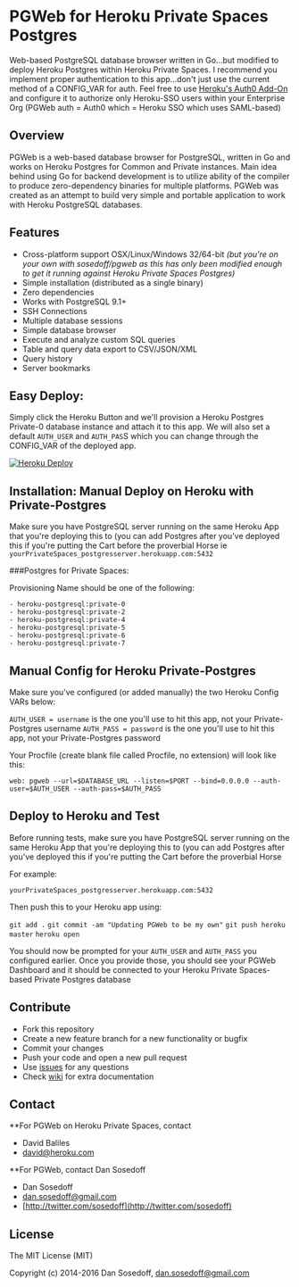 # PGWeb for Heroku Private Spaces Postgres

Web-based PostgreSQL database browser written in Go...but modified to deploy Heroku Postgres within Heroku Private Spaces. I recommend you implement proper authentication to this app...don't just use the current method of a CONFIG_VAR for auth. Feel free to use
[Heroku's Auth0 Add-On](https://elements.heroku.com/addons/auth0) and configure it to authorize only Heroku-SSO users within your Enterprise Org (PGWeb auth = Auth0 which = Heroku SSO which uses SAML-based) 

## Overview

PGWeb is a web-based database browser for PostgreSQL, written in Go and works on Heroku Postgres for Common and Private instances. Main idea behind using Go for backend development is to utilize ability of the compiler to produce zero-dependency binaries for multiple platforms. PGWeb was created as an attempt to build very simple and portable application to work with Heroku PostgreSQL databases.

## Features

- Cross-platform support OSX/Linux/Windows 32/64-bit 
*(but you're on your own with sosedoff/pgweb as this has only been modified enough to get it running against Heroku Private Spaces Postgres)*
- Simple installation (distributed as a single binary)
- Zero dependencies
- Works with PostgreSQL 9.1+
- SSH Connections
- Multiple database sessions
- Simple database browser
- Execute and analyze custom SQL queries
- Table and query data export to CSV/JSON/XML
- Query history
- Server bookmarks

## Easy Deploy: 

Simply click the Heroku Button and we'll provision a Heroku Postgres Private-0 database instance and attach it to this app. We will also set a default `AUTH_USER` and `AUTH_PAS`S which you can change through the CONFIG_VAR of the deployed app. 

[![Heroku Deploy](https://www.herokucdn.com/deploy/button.png)](https://heroku.com/deploy?template=https://github.com/herokumx/pgweb)

## Installation: Manual Deploy on Heroku with Private-Postgres

Make sure you have PostgreSQL server running on the same Heroku App that you're deploying this to (you can add Postgres after you've deployed this if you're putting the Cart before the proverbial Horse ie `yourPrivateSpaces_postgresserver.herokuapp.com:5432`

###Postgres for Private Spaces:

Provisioning Name	should be one of the following:
```
- heroku-postgresql:private-0
- heroku-postgresql:private-2	
- heroku-postgresql:private-4
- heroku-postgresql:private-5	
- heroku-postgresql:private-6
- heroku-postgresql:private-7	
```

## Manual Config for Heroku Private-Postgres

Make sure you've configured (or added manually) the two Heroku Config VARs below: 

`AUTH_USER = username` is the one you'll use to hit this app, not your Private-Postgres username
`AUTH_PASS = password` is the one you'll use to hit this app, not your Private-Postgres password

Your Procfile (create blank file called Procfile, no extension) will look like this:

`web: pgweb --url=$DATABASE_URL --listen=$PORT --bind=0.0.0.0 --auth-user=$AUTH_USER --auth-pass=$AUTH_PASS`

## Deploy to Heroku and Test

Before running tests, make sure you have PostgreSQL server running on the same Heroku App that you're deploying this to (you can add Postgres after you've deployed this if you're putting the Cart before the proverbial Horse 

For example:

`yourPrivateSpaces_postgresserver.herokuapp.com:5432`

Then push this to your Heroku app using:

`git add .`
`git commit -am "Updating PGWeb to be my own"`
`git push heroku master`
`heroku open`

You should now be prompted for your `AUTH_USER` and `AUTH_PASS` you configured earlier. Once you provide those, you should see your PGWeb Dashboard and it should be connected to your Heroku Private Spaces-based Private Postgres database


## Contribute

- Fork this repository
- Create a new feature branch for a new functionality or bugfix
- Commit your changes
- Push your code and open a new pull request
- Use [issues](https://github.com/herokumx/pgweb/issues) for any questions
- Check [wiki](https://github.com/herokumx/pgweb/wiki) for extra documentation

## Contact

**For PGWeb on Heroku Private Spaces, contact
- David Baliles
- [david@heroku.com](mailto:david@heroku.com)

**For PGWeb, contact Dan Sosedoff
- Dan Sosedoff
- [dan.sosedoff@gmail.com](mailto:dan.sosedoff@gmail.com)
- [http://twitter.com/sosedoff](http://twitter.com/sosedoff)

## License

The MIT License (MIT)

Copyright (c) 2014-2016 Dan Sosedoff, <dan.sosedoff@gmail.com>
